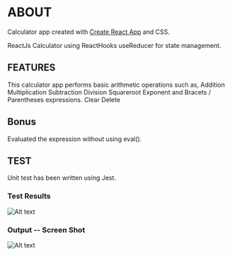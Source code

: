 # ABOUT

Calculator app created with [Create React App](https://github.com/facebook/create-react-app) and CSS.

ReactJs Calculator using ReactHooks useReducer for state management.

## FEATURES

This calculator app performs basic arithmetic operations such as,
Addition
Multiplication
Subtraction
Division
Squareroot
Exponent and
Bracets / Parentheses expressions.
Clear
Delete

## Bonus

Evaluated the expression without using eval().

## TEST

Unit test has been written using Jest.

### Test Results
![Alt text](https://user-images.githubusercontent.com/45130066/133010285-e726019b-29ca-41a0-8102-e4ead8d9a220.png)


### Output -- Screen Shot
![Alt text](https://user-images.githubusercontent.com/45130066/133010349-73cd52b7-df84-4715-b3dc-04b88c951f3e.png)

